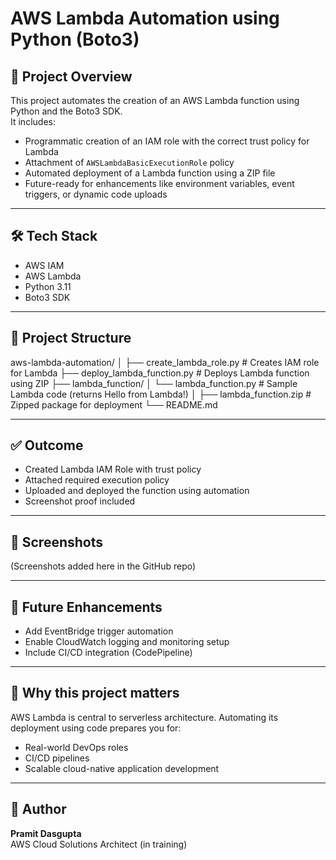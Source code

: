 # AWS Lambda Automation using Python (Boto3)

## 🚀 Project Overview

This project automates the creation of an AWS Lambda function using Python and the Boto3 SDK.  
It includes:

- Programmatic creation of an IAM role with the correct trust policy for Lambda
- Attachment of `AWSLambdaBasicExecutionRole` policy
- Automated deployment of a Lambda function using a ZIP file
- Future-ready for enhancements like environment variables, event triggers, or dynamic code uploads

---

## 🛠 Tech Stack

- AWS IAM
- AWS Lambda
- Python 3.11
- Boto3 SDK

---

## 📁 Project Structure

aws-lambda-automation/
│
├── create_lambda_role.py # Creates IAM role for Lambda
├── deploy_lambda_function.py # Deploys Lambda function using ZIP
├── lambda_function/
│ └── lambda_function.py # Sample Lambda code (returns Hello from Lambda!)
│
├── lambda_function.zip # Zipped package for deployment
└── README.md


---

## ✅ Outcome

- Created Lambda IAM Role with trust policy
- Attached required execution policy
- Uploaded and deployed the function using automation
- Screenshot proof included

---

## 📸 Screenshots

(Screenshots added here in the GitHub repo)

---

## 🤖 Future Enhancements

- Add EventBridge trigger automation
- Enable CloudWatch logging and monitoring setup
- Include CI/CD integration (CodePipeline)

---

## 🎯 Why this project matters

AWS Lambda is central to serverless architecture. Automating its deployment using code prepares you for:

- Real-world DevOps roles  
- CI/CD pipelines  
- Scalable cloud-native application development

---

## 🔗 Author

**Pramit Dasgupta**  
AWS Cloud Solutions Architect (in training)  